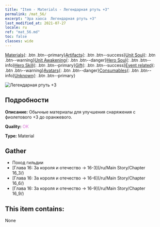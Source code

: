 ```yaml
---
title: "Item - Materials - Легендарная ртуть +3"
permalink: /mat_56/
excerpt: "Эра хаоса  Легендарная ртуть +3"
last_modified_at: 2021-07-27
locale: ru
ref: "mat_56.md"
toc: false
classes: wide
---
```

 [Materials](/ItemsRU/){: .btn .btn--primary}[Artifacts](/ItemsRU/Artifacts/){: .btn .btn--success}[Unit Soul](/ItemsRU/UnitSoul/){: .btn .btn--warning}[Unit Awakening](/ItemsRU/UnitAwakening/){: .btn .btn--danger}[Hero Soul](/ItemsRU/HeroSoul/){: .btn .btn--info}[Hero Skill](/ItemsRU/HeroSkill/){: .btn .btn--primary}[Gift](/ItemsRU/Gift/){: .btn .btn--success}[Event related](/ItemsRU/Events/){: .btn .btn--warning}[Avatars](/ItemsRU/Avatars/){: .btn .btn--danger}[Consumables](/ItemsRU/Consumables/){: .btn .btn--info}[Unknown](/ItemsRU/Unknown/){: .btn .btn--primary}

 ![Легендарная ртуть +3](/images/t/i_cailiao_shuiyin2.png)

## Подробности
 **Описание:** Обычные материалы для улучшения снаряжения c фиолетового +3 до оранжевого.

 **Quality:** <span style="color: #DA70D6">OK</span>

 **Type:** Material

## Gather

*    Поход гильдии 
*    [Глава 16: За короля и отечество -> 16-3](/ru/Main Story/Chapter 16_3/) 
*    [Глава 16: За короля и отечество -> 16-6](/ru/Main Story/Chapter 16_6/) 
*    [Глава 16: За короля и отечество -> 16-9](/ru/Main Story/Chapter 16_9/) 

## This item contains:

  None

